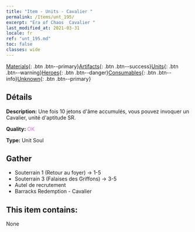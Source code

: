 ```yaml
---
title: "Item - Units - Cavalier "
permalink: /Items/unt_195/
excerpt: "Era of Chaos  Cavalier "
last_modified_at: 2021-03-31
locale: fr
ref: "unt_195.md"
toc: false
classes: wide
---
```

 [Materials](/fr/Items/){: .btn .btn--primary}[Artifacts](/fr/Items/Artifacts/){: .btn .btn--success}[Units](/fr/Items/Units/){: .btn .btn--warning}[Heroes](/fr/Items/Heroes/){: .btn .btn--danger}[Consumables](/fr/Items/Consumables/){: .btn .btn--info}[Unknown](/fr/Items/Unknown/){: .btn .btn--primary}

## Détails
 **Description:** Une fois 10 jetons d'âme accumulés, vous pouvez invoquer un Cavalier, unité d'aptitude SR.

 **Quality:** <span style="color: #DA70D6">OK</span>

 **Type:** Unit Soul

## Gather

*    Souterrain 1 (Retour au foyer) -> 1-5 
*    Souterrain 3 (Falaises des Griffons) -> 3-5 
*    Autel de recrutement 
*    Barracks Redemption - Cavalier 

## This item contains:

  None


